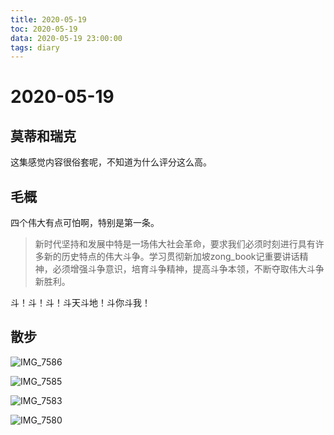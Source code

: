 ```yaml
---
title: 2020-05-19
toc: 2020-05-19
data: 2020-05-19 23:00:00
tags: diary
---
```



# 2020-05-19

## 莫蒂和瑞克

这集感觉内容很俗套呢，不知道为什么评分这么高。

## 毛概

四个伟大有点可怕啊，特别是第一条。

> 新时代坚持和发展中特是一场伟大社会革命，要求我们必须时刻进行具有许多新的历史特点的伟大斗争。学习贯彻新加坡zong_book记重要讲话精神，必须增强斗争意识，培育斗争精神，提高斗争本领，不断夺取伟大斗争新胜利。
>
> 

斗！斗！斗！斗天斗地！斗你斗我！

## 散步

![IMG_7586](https://tva1.sinaimg.cn/large/007S8ZIlgy1gey66cinpvj31y00u0hdt.jpg)

![IMG_7585](https://tva1.sinaimg.cn/large/007S8ZIlgy1gey666kpnkj31y00u04qq.jpg)

![IMG_7583](https://tva1.sinaimg.cn/large/007S8ZIlgy1gey66a53mrj31y00u0e82.jpg)

![IMG_7580](https://tva1.sinaimg.cn/large/007S8ZIlgy1gey66ghxp1j31y00u0hdt.jpg)

